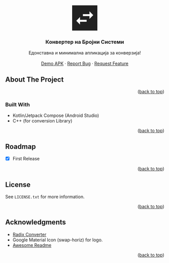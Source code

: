 <a name="#readme-top"></a>


<!-- PROJECT LOGO -->
<br />
<div align="center">
  <a href=https://raw.githubusercontent.com/stefan-najdovski/Konverter-Na-Brojni-Sistemi">
    <img src="https://raw.githubusercontent.com/stefan-najdovski/Konverter-Na-Brojni-Sistemi/main/app/src/main/ic_launcher-playstore.png" alt="Logo" width="80" height="80">
  </a>

  <h3 align="center">Конвертер на Бројни Системи</h3>

  <p align="center">
   Едонставна и минимална апликација за конверзија!
    <br />
    <br />
    <a href="https://github.com/stefan-najdovski/Konverter-Na-Brojni-Sistemi/releases/download/RC-Stable/app-release.apk">Demo APK</a>
    ·
    <a href="https://github.com/stefan-najdovski/Konverter-Na-Brojni-Sistemi/issues">Report Bug</a>
    ·
    <a href="https://github.com/stefan-najdovski/Konverter-Na-Brojni-Sistemi/issues">Request Feature</a>
  </p>
</div>




<!-- ABOUT THE PROJECT -->
## About The Project



<p align="right">(<a href="#readme-top">back to top</a>)</p>



### Built With

* Kotlin/Jetpack Compose (Android Studio)
* C++ (for conversion Library)


<p align="right">(<a href="#readme-top">back to top</a>)</p>




<!-- ROADMAP -->
## Roadmap

- [x] First Release



<p align="right">(<a href="#readme-top">back to top</a>)</p>



<!-- LICENSE -->
## License

See `LICENSE.txt` for more information.

<p align="right">(<a href="#readme-top">back to top</a>)</p>



<!-- ACKNOWLEDGMENTS -->
## Acknowledgments

* [Radix Converter](https://github.com/wheelercj/Radix-Converter)
* Google Material Icon (swap-horiz) for logo.
* [Awesome Readme](https://github.com/othneildrew/Best-README-Template)
<p align="right">(<a href="#readme-top">back to top</a>)</p>
